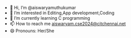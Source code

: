 - 👋 Hi, I’m @aiswaryamuthukumar
- 👀 I’m interested in Editing,App development,Coding
- 🌱 I’m currently learning C programming
- 📫 How to reach me aiswaryam.cse2024@citchennai.net
- 😄 Pronouns: Her/She
  

<!---
aiswaryamuthukumar/aiswaryamuthukumar is a ✨ special ✨ repository because its `README.md` (this file) appears on your GitHub profile.
You can click the Preview link to take a look at your changes.
--->
